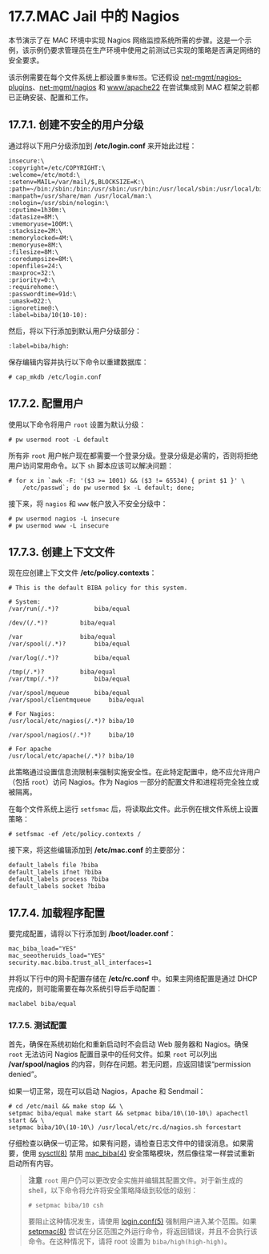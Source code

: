 # 17.7.MAC Jail 中的 Nagios

本节演示了在 MAC 环境中实现 Nagios 网络监控系统所需的步骤。这是一个示例，该示例仍要求管理员在生产环境中使用之前测试已实现的策略是否满足网络的安全要求。

该示例需要在每个文件系统上都设置`多重标签`。它还假设 [net-mgmt/nagios-plugins](https://cgit.freebsd.org/ports/tree/net-mgmt/nagios-plugins/pkg-descr)、[net-mgmt/nagios](https://cgit.freebsd.org/ports/tree/net-mgmt/nagios/pkg-descr) 和 [www/apache22](https://cgit.freebsd.org/ports/tree/www/apache22/pkg-descr) 在尝试集成到 MAC 框架之前都已正确安装、配置和工作。

## 17.7.1. 创建不安全的用户分级

通过将以下用户分级添加到 **/etc/login.conf** 来开始此过程：

```
insecure:\
:copyright=/etc/COPYRIGHT:\
:welcome=/etc/motd:\
:setenv=MAIL=/var/mail/$,BLOCKSIZE=K:\
:path=~/bin:/sbin:/bin:/usr/sbin:/usr/bin:/usr/local/sbin:/usr/local/bin
:manpath=/usr/share/man /usr/local/man:\
:nologin=/usr/sbin/nologin:\
:cputime=1h30m:\
:datasize=8M:\
:vmemoryuse=100M:\
:stacksize=2M:\
:memorylocked=4M:\
:memoryuse=8M:\
:filesize=8M:\
:coredumpsize=8M:\
:openfiles=24:\
:maxproc=32:\
:priority=0:\
:requirehome:\
:passwordtime=91d:\
:umask=022:\
:ignoretime@:\
:label=biba/10(10-10):
```

然后，将以下行添加到默认用户分级部分：

```
:label=biba/high:
```

保存编辑内容并执行以下命令以重建数据库：

```
# cap_mkdb /etc/login.conf
```

## 17.7.2. 配置用户

使用以下命令将用户 `root` 设置为默认分级：

```
# pw usermod root -L default
```

所有非 `root` 用户帐户现在都需要一个登录分级。登录分级是必需的，否则将拒绝用户访问常用命令。以下 `sh` 脚本应该可以解决问题：

```
# for x in `awk -F: '($3 >= 1001) && ($3 != 65534) { print $1 }' \
	/etc/passwd`; do pw usermod $x -L default; done;
```

接下来，将 `nagios` 和 `www` 帐户放入不安全分级中：

```
# pw usermod nagios -L insecure
# pw usermod www -L insecure
```

## 17.7.3. 创建上下文文件

现在应创建上下文文件 **/etc/policy.contexts**：

```
# This is the default BIBA policy for this system.

# System:
/var/run(/.*)?			biba/equal

/dev/(/.*)?			biba/equal

/var				biba/equal
/var/spool(/.*)?		biba/equal

/var/log(/.*)?			biba/equal

/tmp(/.*)?			biba/equal
/var/tmp(/.*)?			biba/equal

/var/spool/mqueue		biba/equal
/var/spool/clientmqueue		biba/equal

# For Nagios:
/usr/local/etc/nagios(/.*)?	biba/10

/var/spool/nagios(/.*)?		biba/10

# For apache
/usr/local/etc/apache(/.*)?	biba/10
```

此策略通过设置信息流限制来强制实施安全性。在此特定配置中，绝不应允许用户（包括 `root`）访问 Nagios。作为 Nagios 一部分的配置文件和进程将完全独立或被隔离。

在每个文件系统上运行 `setfsmac` 后，将读取此文件。此示例在根文件系统上设置策略：

```
# setfsmac -ef /etc/policy.contexts /
```

接下来，将这些编辑添加到 **/etc/mac.conf** 的主要部分：

```
default_labels file ?biba
default_labels ifnet ?biba
default_labels process ?biba
default_labels socket ?biba
```

## 17.7.4. 加载程序配置

要完成配置，请将以下行添加到 **/boot/loader.conf**：

```
mac_biba_load="YES"
mac_seeotheruids_load="YES"
security.mac.biba.trust_all_interfaces=1
```

并将以下行中的网卡配置存储在 **/etc/rc.conf** 中。如果主网络配置是通过 DHCP 完成的，则可能需要在每次系统引导后手动配置：

```
maclabel biba/equal
```

### 17.7.5. 测试配置

首先，确保在系统初始化和重新启动时不会启动 Web 服务器和 Nagios。确保 `root` 无法访问 Nagios 配置目录中的任何文件。如果 `root` 可以列出 **/var/spool/nagios** 的内容，则存在问题。若无问题，应返回错误“permission denied”。

如果一切正常，现在可以启动 Nagios，Apache 和 Sendmail：

```
# cd /etc/mail && make stop && \
setpmac biba/equal make start && setpmac biba/10\(10-10\) apachectl start && \
setpmac biba/10\(10-10\) /usr/local/etc/rc.d/nagios.sh forcestart
```

仔细检查以确保一切正常。如果有问题，请检查日志文件中的错误消息。如果需要，使用 [sysctl(8)](https://www.freebsd.org/cgi/man.cgi?query=sysctl\&sektion=8\&format=html) 禁用 [mac\_biba(4)](https://www.freebsd.org/cgi/man.cgi?query=mac\_biba\&sektion=4\&format=html) 安全策略模块，然后像往常一样尝试重新启动所有内容。

> **注意** `root` 用户仍可以更改安全实施并编辑其配置文件。对于新生成的 shell，以下命令将允许将安全策略降级到较低的级别：
>
> ```
> # setpmac biba/10 csh
> ```
>
> 要阻止这种情况发生，请使用 [login.conf(5)](https://www.freebsd.org/cgi/man.cgi?query=login.conf\&sektion=5\&format=html) 强制用户进入某个范围。如果 [setpmac(8)](https://www.freebsd.org/cgi/man.cgi?query=setpmac\&sektion=8\&format=html) 尝试在分区范围之外运行命令，将返回错误，并且不会执行该命令。在这种情况下，请将 root 设置为 `biba/high(high-high)`。

